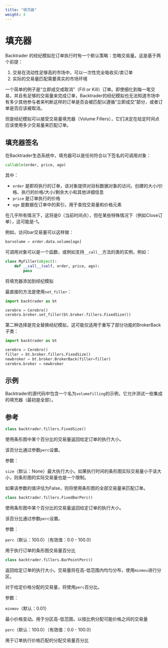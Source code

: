 ```yaml
---
title: "填充器"
weight: 4
---
```


# 填充器

Backtrader 的经纪模拟在订单执行时有一个默认策略：忽略交易量。这是基于两个前提：

1. 交易在流动性足够高的市场中，可以一次性完全吸收买/卖订单
2. 实际的交易量匹配需要真实的市场环境

一个简单的例子是“立即成交或取消”（Fill or Kill）订单。即使细化到每一笔交易，并且有足够的交易量来完成订单，Backtrader的经纪模拟也无法知道市场中有多少其他参与者来判断这样的订单是否会被匹配以遵循“立即成交”部分，或者订单是否应该被取消。

但是经纪模拟可以接受交易量填充器（Volume Fillers），它们决定在给定时间点应该使用多少交易量来匹配订单。

## 填充器签名

在Backtrader生态系统中，填充器可以是任何符合以下签名的可调用对象：

```python
callable(order, price, ago)
```

其中：

- `order` 是即将执行的订单，该对象提供对目标数据对象的访问，创建的大小/价格、执行的价格/大小/剩余大小和其他详细信息
- `price` 是订单执行的价格
- `ago` 是数据在订单中的索引，用于查找交易量和价格元素

在几乎所有情况下，这将是0（当前时间点），但在某些特殊情况下（例如Close订单），这可能是-1。

例如，访问bar交易量可以这样做：

```python
barvolume = order.data.volume[ago]
```

可调用对象可以是一个函数，或例如支持`__call__`方法的类的实例，例如：

```python
class MyFiller(object):
    def __call__(self, order, price, ago):
        pass
```

将填充器添加到经纪模拟

最直接的方法是使用`set_filler`：

```python
import backtrader as bt

cerebro = Cerebro()
cerebro.broker.set_filler(bt.broker.fillers.FixedSize())
```

第二种选择是完全替换经纪模拟，这可能仅适用于重写了部分功能的BrokerBack子类：

```python
import backtrader as bt

cerebro = Cerebro()
filler = bt.broker.fillers.FixedSize()
newbroker = bt.broker.BrokerBack(filler=filler)
cerebro.broker = newbroker
```

## 示例

Backtrader的源代码中包含一个名为`volumefilling`的示例，它允许测试一些集成的填充器（最初是全部）。

## 参考

```python
class backtrader.fillers.FixedSize()
```

使用条形图中某个百分比的交易量返回给定订单的执行大小。

该百分比通过参数`perc`设置。

参数：

`size`（默认：None）最大执行大小。如果执行时间的条形图实际交易量小于该大小，则条形图的实际交易量也是一个限制。

如果该参数的值评估为False，则将使用条形图的全部交易量来匹配订单。

```python
class backtrader.fillers.FixedBarPerc()
```

使用条形图中某个百分比的交易量返回给定订单的执行大小。

该百分比通过参数`perc`设置。

参数：

`perc`（默认：100.0）（有效值：0.0 - 100.0）

用于执行订单的条形图交易量百分比

```python
class backtrader.fillers.BarPointPerc()
```

返回给定订单的执行大小。交易量将在高-低范围内均匀分布，使用`minmov`进行分区。

对于给定价格分配的交易量，将使用`perc`百分比。

参数：

`minmov`（默认：0.01）

最小价格变动。用于分区高-低范围，以按比例分配可能价格之间的交易量

`perc`（默认：100.0）（有效值：0.0 - 100.0）

用于订单执行价格匹配的分配交易量百分比
